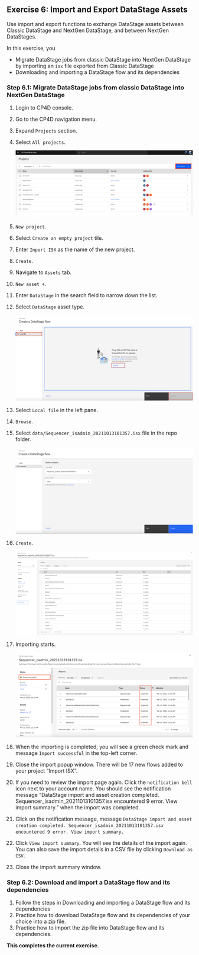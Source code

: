 ## Exercise 6: Import and Export DataStage Assets

Use import and export functions to exchange DataStage assets between Classic DataStage and NextGen DataStage, and between NextGen DataStages.

In this exercise, you

- Migrate DataStage jobs from classic DataStage into NextGen DataStage by importing an `isx` file exported from Classic DataStage
- Downloading and importing a DataStage flow and its dependencies

### Step 6.1: Migrate DataStage jobs from classic DataStage into NextGen DataStage

1. Login to CP4D console.
1. Go to the CP4D navigation menu.
1. Expand `Projects` section.
1. Select `All projects`.

    <img src="docs/images/cp4d-ds06-step01.png">

1. `New project`.
1. Select `Create an empty project` tile.
1. Enter `Import ISX` as the name of the new project. 
1. `Create`.
1. Navigate to `Assets` tab.
1. `New asset +`.
1. Enter `DataStage` in the search field to narrow down the list. 
1. Select `DataStage` asset type.

    <img src="docs/images/cp4d-ds06-step02.png">

1. Select `Local file` in the left pane.
1. `Browse`.
1. Select `data/Sequencer_isadmin_20211013101357.isx` file in the repo folder.

    <img src="docs/images/cp4d-ds06-step03.png">

1. `Create`.

    <img src="docs/images/cp4d-ds06-step04.png">

1. Importing starts.

    <img src="docs/images/cp4d-ds06-step05.png">

1. When the importing is completed, you will see a green check mark and message `Import successful` in the top-left corner.
1. Close the import popup window. There will be 17 new flows added to your project “Import ISX”.
1. If you need to review the import page again. Click the `notification bell` icon next to your account name. You should see the notification message “DataStage import and asset creation completed.  Sequencer_isadmin_20211013101357.isx encountered 9 error. View import summary.” when the import was completed.
1. Click on the notification message, message `DataStage import and asset creation completed. Sequencer_isadmin_20211013101357.isx encountered 9 error. View import summary.`
1. Click `View import summary`. You will see the details of the import again. You can also save the import details in a CSV file by clicking `Download as CSV`.
18. Close the import summary window.


### Step 6.2: Download and import a DataStage flow and its dependencies

1. Follow the steps in Downloading and importing a DataStage flow and its dependencies
1. Practice how to download DataStage flow and its dependencies of your choice into a zip file.
1. Practice how to import the zip file into DataStage flow and its dependencies.

**This completes the current exercise.**
